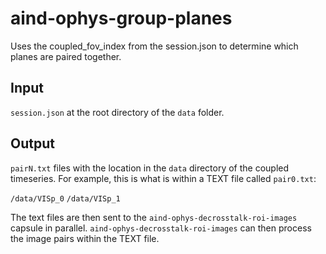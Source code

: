 # aind-ophys-group-planes 

Uses the coupled_fov_index from the session.json to determine which planes are paired together.

## Input

`session.json` at the root directory of the `data` folder.

## Output

`pairN.txt` files with the location in the `data` directory of the coupled timeseries. For example, this is what is within a TEXT file called `pair0.txt`:

`/data/VISp_0`
`/data/VISp_1`

The text files are then sent to the `aind-ophys-decrosstalk-roi-images` capsule in parallel. `aind-ophys-decrosstalk-roi-images` can then process the image pairs within the TEXT file. 